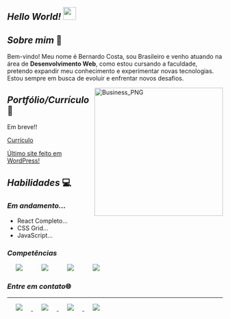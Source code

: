 
##  *Hello World!* <img height="30em" src="https://user-images.githubusercontent.com/73037458/127948921-5df98bf3-268d-4c53-9425-6b240e9e571d.gif">

## *Sobre mim* :thought_balloon:
Bem-vindo! Meu nome é Bernardo Costa, sou Brasileiro e venho atuando na área de **Desenvolvimento Web**, como estou cursando a faculdade, pretendo expandir meu conhecimento e experimentar novas tecnologias. Estou sempre em busca de evoluir e enfrentar novos desafios.

 <img width="300" align="right" alt="Business_PNG" src="https://user-images.githubusercontent.com/73037458/128029880-8de702a7-e12c-4088-ba63-5e9931ae5e5c.png">

## *Portfólio/Currículo* :page_with_curl:

Em breve!!

<a href="CurrículoBernardo.pdf" target="_blank">Currículo</a>

<a href="https://p4consulting.com.br/" target="_blank">Último site feito em WordPress!</a>


## *Habilidades* :computer:

### *Em andamento...* 

* React Completo...
* CSS Grid...
* JavaScript...

### *Competências*



<div>
<img hspace="20" src="https://user-images.githubusercontent.com/73037458/128079481-6d9d7560-ea55-4c02-b92b-3943d6b77cd8.png">
<img hspace="20" src="https://user-images.githubusercontent.com/73037458/128079708-1e2d8f9b-cf5d-4687-919a-f2805e204541.png">
<img hspace="20" src="https://user-images.githubusercontent.com/73037458/128080162-fa684e91-7fa8-43ef-9774-c5d7c02bd3fb.png">
<img hspace="20" src="https://user-images.githubusercontent.com/73037458/128080614-72e88d51-f615-4dd0-8768-d2548a8ba202.png">
<div>
 
 ### *Entre em contato*:globe_with_meridians: 
 ***
 <div>
 <a href="https://github.com/bernardocostaa"</a> <img hspace="20" src="https://img.shields.io/badge/GitHub-100000?style=for-the-badge&logo=github&logoColor=white" target="_blank">
 <a href="mailto:bfvcc01@gmail.com"</a> <img hspace="20" src="https://img.shields.io/badge/Gmail-D14836?style=for-the-badge&logo=gmail&logoColor=white" target="_blank">
  <a href="https://www.linkedin.com/in/bernardo-costa-561b491b8/"</a> <img hspace="20" src="https://img.shields.io/badge/LinkedIn-0077B5?style=for-the-badge&logo=linkedin&logoColor=white" target="_blank">
  <a href="https://api.whatsapp.com/send?phone=5521999276614&text="</a> <img  hspace="20" src="https://img.shields.io/badge/WhatsApp-25D366?style=for-the-badge&logo=whatsapp&logoColor=white" target="_blank" >
<div>



<!---
bernardocostaa/bernardocostaa is a ✨ special ✨ repository because its `README.md` (this file) appears on your GitHub profile.
You can click the Preview link to take a look at your changes.
oiii
--->
